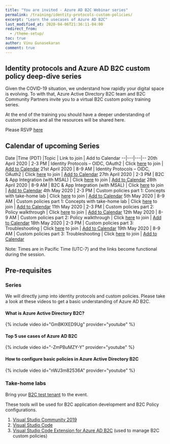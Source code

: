 ```yaml
---
title: "You are invited - Azure AD B2C Webinar series"
permalink: /training/identity-protocols-custom-policies/
excerpt: "Learn the usecases of Azure AD B2C"
last_modified_at: 2020-04-06T21:36:11-04:00
redirect_from:
  - /theme-setup/
toc: true
author: Vinu Gunasekaran
comment: true
---
```


## Identity protocols and Azure AD B2C custom policy deep-dive series

Given the COVID-19 situation, we understand how rapidly your digital space is evolving. To with that, Azure Active Directory B2C team and B2C Community Partners invite you to a virtual B2C custom policy training series.

At the end of the training you should have a deeper understanding of custom policies and all the resources will be shared here.

Please RSVP [here](http://aka.ms/B2Cprecallsurvey)

## Calendar of upcoming Series

Date  |Time (PDT)   |Topic   |  Link to join | Add to Calendar
--|---|---|--
20th April 2020  |  2-3 PM | Identity Protocols – OIDC, OAuth2  |  Click [here](https://aka.ms/B2CWebinar-Week1-TimeZone1) to join |[ Add to Calendar](https://awesomemining.blob.core.windows.net/azureadb2cseries/Identity%20Protocols%20%20OIDC%20OAuth2%20-%2020th%20April%202020%20-%202pm%20PDT.ics)
  21st April 2020 |  8-9 AM |  Identity Protocols – OIDC, OAuth2 |  Click [here](https://aka.ms/B2CWebinar-Week1-TimeZone2) to join | [Add to Calendar](https://awesomemining.blob.core.windows.net/azureadb2cseries/Identity%20Protocols%20%20OIDC%20OAuth2%20-%2021st%20April%202020%20-%208am%20PDT.ics)
27th April 2020  |  2-3 PM |  B2C & App Integration (with MSAL) |  Click [here](https://aka.ms/B2CWebinar-Week2-TimeZone1) to join | [Add to Calendar](https://awesomemining.blob.core.windows.net/azureadb2cseries/B2C%20%20App%20Integration%20with%20MSAL%20-%2027th%20April%202020%20-%202pm%20PDT.ics)
28th April 2020 |  8-9 AM |  B2C & App Integration (with MSAL) |  Click [here](https://aka.ms/B2CWebinar-Week2-TimeZone2) to join | [Add to Calendar](https://awesomemining.blob.core.windows.net/azureadb2cseries/B2C%20%20App%20Integration%20with%20MSAL%20-%2028th%20April%202020%20-%208am%20PDT.ics)
4th May 2020  |  2-3 PM |  Custom policies part 1: Concepts with take-home lab |  Click [here](https://aka.ms/B2CWebinar-Week3-TimeZone1) to join | [Add to Calendar](https://awesomemining.blob.core.windows.net/azureadb2cseries/Custom%20policies%20part%201%20Concepts%20with%20take-home%20lab%20-%204th%20May%202020%20-%202pm%20PDT.ics)
5th May 2020  |  8-9 AM |  Custom policies part 1: Concepts with take-home lab |  Click [here](https://aka.ms/B2CWebinar-Week3-TimeZone2) to join | [Add to Calendar](https://awesomemining.blob.core.windows.net/azureadb2cseries/Custom%20policies%20part%201%20Concepts%20with%20take-home%20lab%20-%205th%20May%202020%20-%208am%20PDT.ics)
11th May 2020  | 2-3 PM  | Custom policies part 2: Policy walkthrough    |  Click [here](https://aka.ms/B2CWebinar-Week4-TimeZone1) to join | [Add to Calendar](https://awesomemining.blob.core.windows.net/azureadb2cseries/Custom%20policies%20part%202%20Policy%20walkthrough%20-%2011th%20May%202020%20-%202pm%20PDT.ics)
12th May 2020  |  8-9 AM |  Custom policies part 2: Policy walkthrough   |  Click [here](https://aka.ms/B2CWebinar-Week4-TimeZone2) to join | [Add to Calendar](https://awesomemining.blob.core.windows.net/azureadb2cseries/Custom%20policies%20part%202%20Policy%20walkthrough%20-%2012th%20May%202020%20-%208am%20PDT.ics)
18th May 2020  |  2-3 PM | Custom policies part 3: Troubleshooting  |  Click [here](https://aka.ms/B2CWebinar-Week5-TimeZone1) to join | [Add to Calendar](https://awesomemining.blob.core.windows.net/azureadb2cseries/Custom%20policies%20part%203%20Troubleshooting%20-%2018th%20May%202020%20-%202pm%20PDT.ics)
19th May 2020  | 8-9 AM  |  Custom policies part 3: Troubleshooting |  Click [here](https://aka.ms/B2CWebinar-Week5-TimeZone2) to join | [Add to Calendar](https://awesomemining.blob.core.windows.net/azureadb2cseries/Custom%20policies%20part%203%20Troubleshooting%20-%2019th%20May%202020%20-%208am%20PDT.ics)

Note: Times are in Pacific Time (UTC-7)  and the links become functional during the session.

## Pre-requisites

### Series

We will directly jump into identity protocols and custom policies. Please take a look at these videos to get a basic understanding of Azure AD B2C.

#### What is Azure Active Directory B2C?
{% include video id="GmBKlXED9Ug" provider="youtube" %}

#### Top 5 use cases of Azure AD B2C
{% include video id="-ZmPBuMZY-Y" provider="youtube" %}

#### How to configure basic policies in Azure Active Directory B2C
{% include video id="nWJ3m82536A" provider="youtube" %}


### Take-home labs
Bring your [B2C test tenant](https://docs.microsoft.com/en-us/azure/active-directory-b2c/tutorial-create-tenant) to the event.

These tools will be used for B2C application development and B2C Policy configurations.
1. [Visual Studio Community 2019](https://visualstudio.microsoft.com/thank-you-downloading-visual-studio/?sku=Community&rel=16)
2. [Visual Studio Code](https://code.visualstudio.com/download)
3. [Visual Studio Code Extension for Azure AD B2C](https://marketplace.visualstudio.com/items?itemName=AzureADB2CTools.aadb2c) (used to manage B2C custom policies)
